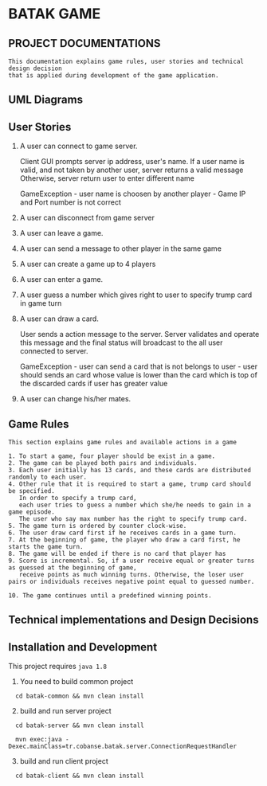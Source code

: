 # BATAK GAME

## PROJECT DOCUMENTATIONS

	This documentation explains game rules, user stories and technical design decision 
	that is applied during development of the game application.  

## UML Diagrams

## User Stories

1. A user can connect to game server.
	
	Client GUI prompts server ip address, user's name. If a user name is valid, and not taken by another user, server returns a valid message
	Otherwise, server return user to enter different name 
	
	GameException
		- user name is choosen by another player
		- Game IP and Port number is not correct
		
2. A user can disconnect from game server
	
3. A user can leave a game.

4. A user can send a message to other player in the same game

5. A user can create a game up to 4 players

6. A user can enter a game.

7. A user guess a number which gives right to user to specify trump card in game turn

8. A user can draw a card.

	User sends a action message to the server. Server validates and operate this message and the final status will 
	broadcast to the all user connected to server.
	
	GameException
		- user can send a card that is not belongs to user
		- user should sends an card whose value is lower than the card which is top of the discarded cards if user has greater value 

9. A user can change his/her mates.
		
## Game Rules

	This section explains game rules and available actions in a game 
	
	1. To start a game, four player should be exist in a game.
	2. The game can be played both pairs and individuals.
	3. Each user initially has 13 cards, and these cards are distributed randomly to each user.
	4. Other rule that it is required to start a game, trump card should be specified. 
	   In order to specify a trump card,
	   each user tries to guess a number which she/he needs to gain in a game episode. 
	   The user who say max number has the right to specify trump card.
	5. The game turn is ordered by counter clock-wise.
	6. The user draw card first if he receives cards in a game turn.
	7. At the beginning of game, the player who draw a card first, he starts the game turn.
	8. The game will be ended if there is no card that player has
	9. Score is incremental. So, if a user receive equal or greater turns as guessed at the beginning of game, 
	   receive points as much winning turns. Otherwise, the loser user pairs or individuals receives negative point equal to guessed number.

	10. The game continues until a predefined winning points.
	
	
## Technical implementations and Design Decisions

## Installation and Development

This project requires `java 1.8`

1. You need to build common project 
```shell 
  cd batak-common && mvn clean install
```
2. build and run server project
```shell 
  cd batak-server && mvn clean install
```
```shell 
  mvn exec:java -Dexec.mainClass=tr.cobanse.batak.server.ConnectionRequestHandler
```
3. build and run client project
```shell 
  cd batak-client && mvn clean install
```

[//]: # (```shell )

[//]: # (  mvn exec:java -Dexec.mainClass=tr.cobanse.client.gui.GameClient)

[//]: # (```)
